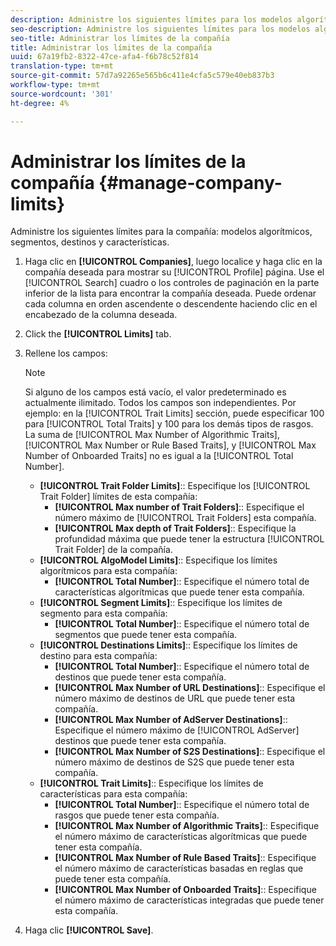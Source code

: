 ```yaml
---
description: Administre los siguientes límites para los modelos algorítmicos de compañía, segmentos, destinos y características.
seo-description: Administre los siguientes límites para los modelos algorítmicos de compañía, segmentos, destinos y características.
seo-title: Administrar los límites de la compañía
title: Administrar los límites de la compañía
uuid: 67a19fb2-8322-47ce-afa4-f6b78c52f814
translation-type: tm+mt
source-git-commit: 57d7a92265e565b6c411e4cfa5c579e40eb837b3
workflow-type: tm+mt
source-wordcount: '301'
ht-degree: 4%

---
```



# Administrar los límites de la compañía {#manage-company-limits}

Administre los siguientes límites para la compañía: modelos algorítmicos, segmentos, destinos y características.

<!-- t_company_limits.xml -->

1. Haga clic en **[!UICONTROL Companies]**, luego localice y haga clic en la compañía deseada para mostrar su [!UICONTROL Profile] página. Use el [!UICONTROL Search] cuadro o los controles de paginación en la parte inferior de la lista para encontrar la compañía deseada. Puede ordenar cada columna en orden ascendente o descendente haciendo clic en el encabezado de la columna deseada.
1. Click the **[!UICONTROL Limits]** tab.
1. Rellene los campos:

   >[!NOTE]
   >
   >Si alguno de los campos está vacío, el valor predeterminado es actualmente ilimitado. Todos los campos son independientes. Por ejemplo: en la [!UICONTROL Trait Limits] sección, puede especificar 100 para [!UICONTROL Total Traits] y 100 para los demás tipos de rasgos. La suma de [!UICONTROL Max Number of Algorithmic Traits], [!UICONTROL Max Number or Rule Based Traits], y [!UICONTROL Max Number of Onboarded Traits] no es igual a la [!UICONTROL Total Number].

   * **[!UICONTROL Trait Folder Limits]**:: Especifique los [!UICONTROL Trait Folder] límites de esta compañía:
      * **[!UICONTROL Max number of Trait Folders]**:: Especifique el número máximo de [!UICONTROL Trait Folders] esta compañía.
      * **[!UICONTROL Max depth of Trait Folders]**:: Especifique la profundidad máxima que puede tener la estructura [!UICONTROL Trait Folder] de la compañía.
   * **[!UICONTROL AlgoModel Limits]**:: Especifique los límites algorítmicos para esta compañía:
      * **[!UICONTROL Total Number]**:: Especifique el número total de características algorítmicas que puede tener esta compañía.
   * **[!UICONTROL Segment Limits]**:: Especifique los límites de segmento para esta compañía:
      * **[!UICONTROL Total Number]**:: Especifique el número total de segmentos que puede tener esta compañía.
   * **[!UICONTROL Destinations Limits]**:: Especifique los límites de destino para esta compañía:
      * **[!UICONTROL Total Number]**:: Especifique el número total de destinos que puede tener esta compañía.
      * **[!UICONTROL Max Number of URL Destinations]**:: Especifique el número máximo de destinos de URL que puede tener esta compañía.
      * **[!UICONTROL Max Number of AdServer Destinations]**:: Especifique el número máximo de [!UICONTROL AdServer] destinos que puede tener esta compañía.
      * **[!UICONTROL Max Number of S2S Destinations]**:: Especifique el número máximo de destinos de S2S que puede tener esta compañía.
   * **[!UICONTROL Trait Limits]**:: Especifique los límites de características para esta compañía:
      * **[!UICONTROL Total Number]**:: Especifique el número total de rasgos que puede tener esta compañía.
      * **[!UICONTROL Max Number of Algorithmic Traits]**:: Especifique el número máximo de características algorítmicas que puede tener esta compañía.
      * **[!UICONTROL Max Number of Rule Based Traits]**:: Especifique el número máximo de características basadas en reglas que puede tener esta compañía.
      * **[!UICONTROL Max Number of Onboarded Traits]**:: Especifique el número máximo de características integradas que puede tener esta compañía.
1. Haga clic **[!UICONTROL Save]**.
